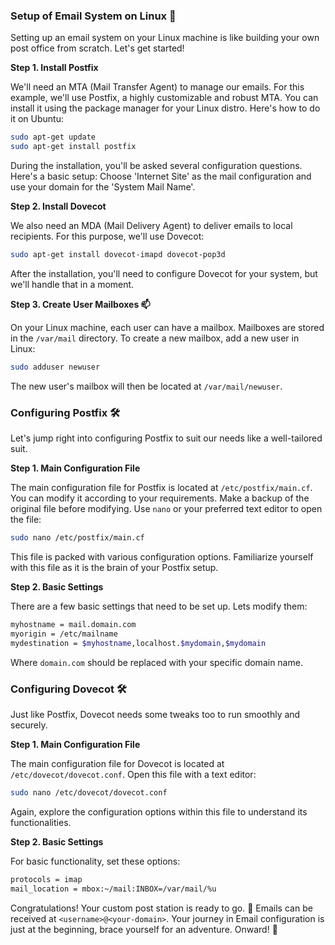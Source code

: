 ### Setup of Email System on Linux 🦉

Setting up an email system on your Linux machine is like building your own post office from scratch. Let's get started!

**Step 1. Install Postfix**

We'll need an MTA (Mail Transfer Agent) to manage our emails. For this example, we'll use Postfix, a highly customizable and robust MTA. You can install it using the package manager for your Linux distro. Here's how to do it on Ubuntu:

```bash
sudo apt-get update
sudo apt-get install postfix
```
During the installation, you'll be asked several configuration questions. Here's a basic setup: Choose 'Internet Site' as the mail configuration and use your domain for the 'System Mail Name'.

**Step 2. Install Dovecot**

We also need an MDA (Mail Delivery Agent) to deliver emails to local recipients. For this purpose, we'll use Dovecot:

```bash
sudo apt-get install dovecot-imapd dovecot-pop3d
```
After the installation, you'll need to configure Dovecot for your system, but we'll handle that in a moment.

**Step 3. Create User Mailboxes 📫**

On your Linux machine, each user can have a mailbox. Mailboxes are stored in the `/var/mail` directory. To create a new mailbox, add a new user in Linux:

```bash
sudo adduser newuser
```
The new user's mailbox will then be located at `/var/mail/newuser`.

### Configuring Postfix 🛠️

Let's jump right into configuring Postfix to suit our needs like a well-tailored suit.

**Step 1. Main Configuration File**

The main configuration file for Postfix is located at `/etc/postfix/main.cf`. You can modify it according to your requirements. Make a backup of the original file before modifying. Use `nano` or your preferred text editor to open the file:

```bash
sudo nano /etc/postfix/main.cf
```
This file is packed with various configuration options. Familiarize yourself with this file as it is the brain of your Postfix setup.

**Step 2. Basic Settings**

There are a few basic settings that need to be set up. Lets modify them:

```bash
myhostname = mail.domain.com
myorigin = /etc/mailname
mydestination = $myhostname,localhost.$mydomain,$mydomain
```
Where `domain.com` should be replaced with your specific domain name.

### Configuring Dovecot 🛠️

Just like Postfix, Dovecot needs some tweaks too to run smoothly and securely.

**Step 1. Main Configuration File**

The main configuration file for Dovecot is located at `/etc/dovecot/dovecot.conf`. Open this file with a text editor:

```bash
sudo nano /etc/dovecot/dovecot.conf
```
Again, explore the configuration options within this file to understand its functionalities.

**Step 2. Basic Settings**

For basic functionality, set these options:

```bash
protocols = imap
mail_location = mbox:~/mail:INBOX=/var/mail/%u
```
Congratulations! Your custom post station is ready to go. 🎉 Emails can be received at `<username>@<your-domain>`. Your journey in Email configuration is just at the beginning, brace yourself for an adventure. Onward! 🚀